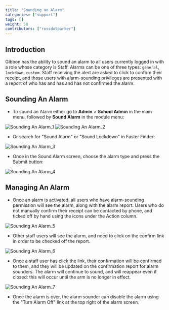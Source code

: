 ```yaml
---
title: "Sounding an Alarm"
categories: ["support"]
tags: []
weight: 50
contributors: ["rossdotparker"]
---
```


## Introduction

Gibbon has the ability to sound an alarm to all users currently logged in with a role whose category is Staff. Alarms can be one of three types: `general`, `lockdown`, `custom`. Staff receiving the alert are asked to click to confirm their receipt, and those users with alarm-sounding privileges are presented with a report of who has and has and has not confirmed the alarm.

## Sounding An Alarm

*   To sound an Alarm either go to __Admin__ > __School Admin__ in the main menu, followed by __Sound Alarm__ in the module menu:

![Sounding An Alarm_1](https://gibbonedu.org/wp-content/uploads/2016/01/Sounding-An-Alarm_1-1024x373.png) ![Sounding An Alarm_2](https://gibbonedu.org/wp-content/uploads/2016/01/Sounding-An-Alarm_2-1024x345.png)

*   Or search for "Sound Alarm" or "Sound Lockdown" in Faster Finder:

![Sounding An Alarm_3](https://gibbonedu.org/wp-content/uploads/2016/01/Sounding-An-Alarm_3-1024x251.png)

*   Once in the Sound Alarm screen, choose the alarm type and press the Submit button:

![Sounding An Alarm_4](https://gibbonedu.org/wp-content/uploads/2016/01/Sounding-An-Alarm_4-1024x443.png)

## Managing An Alarm

*   Once an alarm is activated, all users who have alarm-sounding permission will see the alarm, along with the alarm report. Users who do not manually confirm their receipt can be contacted by phone, and ticked off by hand using the icons under the Action column.

![Sounding An Alarm_5](https://gibbonedu.org/wp-content/uploads/2016/01/Sounding-An-Alarm_5-1024x554.png)

*   Other staff users will see the alarm, and need to click on the confirm link in order to be checked off the report.

![Sounding An Alarm_6](https://gibbonedu.org/wp-content/uploads/2016/01/Sounding-An-Alarm_6-1024x556.png)

*   Once a staff user has click the link, their confirmation will be confirmed to them, and they will be updated on the confirmation report for alarm sounders. The alarm will continue to sound, and will reappear even if closed: this will occur until the arm is no longer in effect.

![Sounding An Alarm_7](https://gibbonedu.org/wp-content/uploads/2016/01/Sounding-An-Alarm_7-1024x554.png)

*   Once the alarm is over, the alarm sounder can disable the alarm using the "Turn Alarm Off" link at the top right of the alarm screen.
